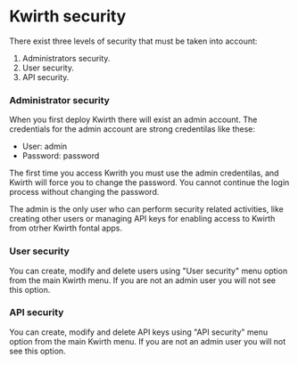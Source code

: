 # Kwirth security
There exist three levels of security that must be taken into account:

  1. Administrators security.
  2. User security.
  3. API security.


### Administrator security
When you first deploy Kwirth there will exist an admin account. The credentials for the admin account are strong credentilas like these:

  - User: admin
  - Password: password

The first time you access Kwrith you must use the admin credentilas, and Kwirth will force you to change the password. You cannot continue the login process without changing the password.

The admin is the only user who can perform security related activities, like creating other users or managing API keys for enabling access to Kwirth from otrher Kwirth fontal apps.

### User security
You can create, modify and delete users using "User security" menu option from the main Kwirth menu. If you are not an admin user you will not see this option.

### API security
You can create, modify and delete API keys using "API security" menu option from the main Kwirth menu. If you are not an admin user you will not see this option.
